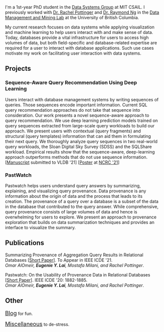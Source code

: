 I'm a 1st-year PhD student in the [Data Systems Group](http://dsg.csail.mit.edu/) at MIT CSAIL. I previously worked with [Dr. Rachel Pottinger](https://www.cs.ubc.ca/~rap/) and [Dr. Raymond Ng](https://www.cs.ubc.ca/~rng/) in the [Data Management and Mining Lab](https://www.cs.ubc.ca/labs/db/research.php) at the University of British Columbia.

My current research focuses on data systems while applying visualization and machine learning to help users interact with and make sense of data. Today, databases provide a vital infrastructure for users to access high volumes of data, but both field-specific and database-related expertise are required for a user to interact with database applications. Such use cases motivate my work on facilitating user interaction with data systems.

## Projects

### Sequence-Aware Query Recommendation Using Deep Learning

Users interact with database management systems by writing sequences of queries. Those sequences encode important information. Current SQL query recommendation approaches do not take that sequence into consideration. Our work presents a novel sequence-aware approach to query recommendation. We use deep learning prediction models trained on query sequences extracted from large-scale query workloads to build our approach. We present users with contextual (query fragments) and structural (query templates) information that can aid them in formulating their next query. We thoroughly analyze query sequences in two real-world query workloads, the Sloan Digital Sky Survey (SDSS) and the SQLShare workload. Empirical results show that the sequence-aware, deep-learning approach outperforms methods that do not use sequence information. \[[Manuscript](/assets/manus/seq-aware-query-recommendation.pdf) submitted to VLDB '21\] \[[Poster](/assets/posters/NCRC-poster.pdf) at [NCRC '21](https://www.hcura.org/ncrc-2021)\]

### PastWatch

Pastwatch helps users understand query answers by summarizing, explaining, and visualizing query provenance. Data provenance is any information about the origin of data and the process that leads to its creation. The provenance of a query over a database is a subset of the data in the database that contributed to the query answer. While comprehensive, query provenance consists of large volumes of data and hence is overwhelming for users to explore. We present an approach to provenance exploration that builds on data summarization techniques and provides an interface to visualize the summary.

## Publications

Summarizing Provenance of Aggregation Query Results in Relational Databases \[[Short Paper](https://www.cs.ubc.ca/~mkmilani/report.pdf)\]. To Appear in IEEE ICDE '21.  
*Omar AlOmeir, <strong>Eugenie Y. Lai</strong>, Mostafa Milani, and Rachel Pottinger*.

Pastwatch: On the Usability of Provenance Data in Relational Databases \[[Short Paper](https://www.cs.ubc.ca/~mkmilani/pastwatch.pdf)\]. IEEE ICDE '20: 1882-1885.  
*Omar AlOmeir, <strong>Eugenie Y. Lai</strong>, Mostafa Milani, and Rachel Pottinger*.

## Other

<span style="font-size:18px;">[Blog](./blog.html)</span> for fun.

<span style="font-size:18px;">[Miscellaneous](./miscellaneous.html)</span> to de-stress.

